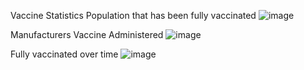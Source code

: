 Vaccine Statistics
Population that has been fully vaccinated
![image](https://github.com/user-attachments/assets/a796e677-a003-4378-b4fa-351d9b770225)

Manufacturers Vaccine Administered
![image](https://github.com/user-attachments/assets/fd3b8ecf-946b-438d-bc6c-dff5bb9ca77c)

Fully vaccinated over time
![image](https://github.com/user-attachments/assets/95492f57-3a0c-4dc5-a894-de0df505796f)
